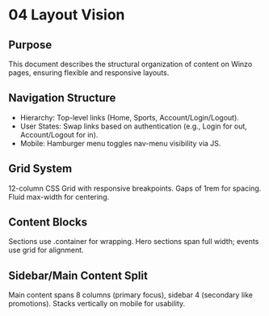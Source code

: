 # 04 Layout Vision

## Purpose
This document describes the structural organization of content on Winzo pages, ensuring flexible and responsive layouts.

## Navigation Structure
- Hierarchy: Top-level links (Home, Sports, Account/Login/Logout).
- User States: Swap links based on authentication (e.g., Login for out, Account/Logout for in).
- Mobile: Hamburger menu toggles nav-menu visibility via JS.

## Grid System
12-column CSS Grid with responsive breakpoints. Gaps of 1rem for spacing. Fluid max-width for centering.

## Content Blocks
Sections use .container for wrapping. Hero sections span full width; events use grid for alignment.

## Sidebar/Main Content Split
Main content spans 8 columns (primary focus), sidebar 4 (secondary like promotions). Stacks vertically on mobile for usability.